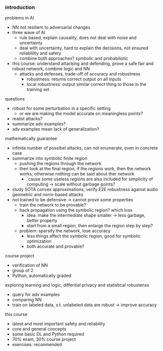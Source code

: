 ### introduction

problems in AI
- NN not resilient to adversarial changes
- three wave of AI
  - rule based, explain causality, does not deal with noise and uncertainty
  - deal with uncertainty, hard to explain the decisions, not ensured reliablility and safety
  - combine both approaches? symbolic and probabilistic
- this course: understand attacking and defending, prove a safe fair and robust network, combine logic and NN
  - attacks and defenses, trade-off of accuracy and robustness
    - robustness: returns correct output on all inputs
    - local robustness: output similar correct thing to those in the training set

questions
- robust for some perturbation in a specific setting
  - or we are making the model accurate on meaningless points?
- realist attacks?
- summarize adv examples?
- adv examples mean lack of generalization?

mathematically guarantee
- infinite number of possibel attacks, can not enumerate, even in concrete case
- summarize into symbolic finite region
  - pushing the regions through the network
  - then look at the final region, if the regions work, then the network works, otherwise nothing can be said about ther network
    - `cause some useless regions are also included for simplicity of computing -> scale without garbage points?
- study SOTA convex approximations, verify E2E robustness against audio geometric and norm-based attacks
- not trained to be defensive -> cannot prove some properties
  - train the network to be provable?
  - back propagation using the symbolic region? which loss
    - idea: make the intermediate shape smaller -> less garbage, better property
    - start from a small region, then enlarge the region step by step?
  - problem: sparsify the network, lose accuracy
    - less things affect the symbolic region, good for symbolic optimization
    - both accurate and provable?

course project
- verification of NN
- group of 2
- Python, automatically graded

exploring learning and logic, diffential privacy and statistical robustenss
- query for adv examples
- comparing NN
- train on labeled data, s.t. unlabeled data are robust -> improve accuracy

this course
- latest and most important safety and reliability
- core and general concepts
- some basic DL and Python required
- 70% exam, 30% course project
- exercises: reconmended